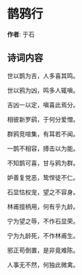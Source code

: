 # 鹊鸦行

**作者**: 于石

## 诗词内容

世以鹊为吉，人多喜其鸣。

世以鸦为凶，鸣多人辄嗔。

吉凶一以定，嗔喜此焉分。

相彼新罗鹞，于何分爱憎。

群鸦竞喧集，有耳若不闻。

一鹊不相容，搏击以为能。

不知鹊可喜，甘与鸦为群。

妒善复党恶，鸷悍徒不仁。

石显怙权宠，望之不容身。

林甫擅柄用，何有乎九龄。

宁为望之辱，不作石显荣。

宁为九龄死，不作林甫生。

邪正苟倒置，是非竟难陈。

人事无不然，何独此微禽。


